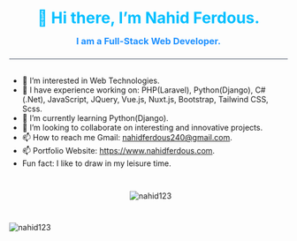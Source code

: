 <h1 align="center" style="color: deepskyblue;">
    👋 Hi there, I’m Nahid Ferdous.
</h1>
<div style="margin-bottom: 30px; color: dodgerblue;">
    <h3 align="center" style="line-height: 4px !important;">
        I am a Full-Stack Web Developer.
    </h3>
</div>
<hr style="margin-bottom: 30px; background-color: #4a5568">

- 🌱 I’m interested in Web Technologies.
- 🌱 I have experience working on: PHP(Laravel), Python(Django), C#(.Net), JavaScript, JQuery, Vue.js, Nuxt.js, Bootstrap, Tailwind CSS, Scss.
- 🌱 I’m currently learning Python(Django).
- 💞️ I’m looking to collaborate on interesting and innovative projects.
- 📫 How to reach me Gmail: nahidferdous240@gmail.com.
- 📫 Portfolio Website: https://www.nahidferdous.com.
- Fun fact: I like to draw in my leisure time.


<p align="center" style="margin-top: 40px">&nbsp;
    <img align="center" src="https://github-readme-stats.vercel.app/api?username=nahid123&show_icons=true&locale=en" alt="nahid123" />
</p>

<p align="center" style="margin-top: 40px">
<img align="left" src="https://github-readme-stats.vercel.app/api/top-langs?username=nahid123&show_icons=true&locale=en&layout=compact" alt="nahid123" />
</p>
